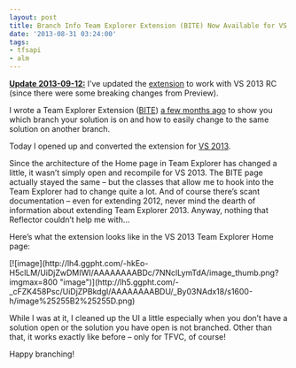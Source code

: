 ```yaml
---
layout: post
title: Branch Info Team Explorer Extension (BITE) Now Available for VS 2013
date: '2013-08-31 03:24:00'
tags:
- tfsapi
- alm
---
```


 **<u>Update 2013-09-12:</u>** I’ve updated the [extension](http://visualstudiogallery.msdn.microsoft.com/33a5274b-271b-45dd-8dc5-734d927a19dd) to work with VS 2013 RC (since there were some breaking changes from Preview).

I wrote a Team Explorer Extension ([BITE](http://visualstudiogallery.msdn.microsoft.com/1d61464c-65af-4d25-af15-3b6b6919c56e)) [a few months ago](http://www.colinsalmcorner.com/2013/07/bitebranch-info-team-explorer-extension.html) to show you which branch your solution is on and how to easily change to the same solution on another branch.

Today I opened up and converted the extension for [VS 2013](http://visualstudiogallery.msdn.microsoft.com/85185516-dfe6-44e6-aa64-892cbff0e98a).

Since the architecture of the Home page in Team Explorer has changed a little, it wasn’t simply open and recompile for VS 2013. The BITE page actually stayed the same – but the classes that allow me to hook into the Team Explorer had to change quite a lot. And of course there’s scant documentation – even for extending 2012, never mind the dearth of information about extending Team Explorer 2013. Anyway, nothing that Reflector couldn’t help me with…

Here’s what the extension looks like in the VS 2013 Team Explorer Home page:

<!--kg-card-begin: html-->[![image](http://lh4.ggpht.com/-hkEo-H5clLM/UiDjZwDMIWI/AAAAAAAABDc/7NNclLymTdA/image_thumb.png?imgmax=800 "image")](http://lh5.ggpht.com/-_cFZK458Psc/UiDjZPBkdgI/AAAAAAAABDU/_By03NAdx18/s1600-h/image%25255B2%25255D.png)<!--kg-card-end: html-->

While I was at it, I cleaned up the UI a little especially when you don’t have a solution open or the solution you have open is not branched. Other than that, it works exactly like before – only for TFVC, of course!

Happy branching!

